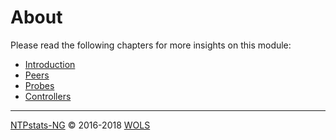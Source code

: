 # About <a id="module_ntpstatsng_about"></a>

Please read the following chapters for more insights on this module:

* [Introduction](10-Introduction.md#module_ntpstatsng_introduction)
* [Peers](11-Peers.md#module_ntpstatsng_peers)
* [Probes](12-Probes.md#module_ntpstatsng_probes)
* [Controllers](13-Controllers.md#module_ntpstatsng_controllers)

----

[NTPstats-NG](/icingaweb2/doc/module/toc?moduleName=ntpstatsng) &#169; 2016-2018 [WOLS](https://github.com/wols/icingaweb2-module-ntpstatsng)
